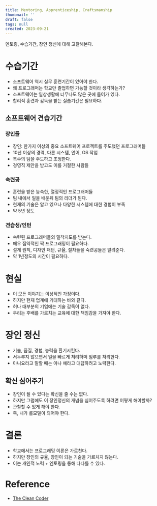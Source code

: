 ```yaml
---
title: Mentoring, Apprenticeship, Craftsmanship
thumbnail: ''
draft: false
tags: null
created: 2023-09-21
---
```


멘토링, 수습기간, 장인 정신에 대해 고찰해본다.

# 수습기간

* 소프트웨어 역시 실무 훈련기간이 있어야 한다.
* 왜 프로그래머는 학교만 졸업하면 가능할 것이라 생각하는가?
* 소프트웨어는 일상생활에 너무나도 많은 곳에 들어가 있다.
* 합리적 훈련과 감독을 받는 실습기간은 필요하다.

## 소프트웨어 견습기간

### 장인들

* 장인: 한가지 이상의 중요 소프트웨어 프로젝트를 주도했던 프로그래머들
* 10년 이상의 경력, 다른 시스템, 언어, OS 작업
* 복수의 팀을 주도하고 조정한다.
* 경영직 제안을 받고도 이를 거절한 사람들

### 숙련공

* 훈련을 받은 능숙한, 열정적인 프로그래머들
* 팀 내에서 일을 배운뒤 팀의 리더가 된다.
* 현재의 기술은 알고 있으나 다양한 시스템에 대한 경험이 부족
* 약 5년 정도

### 견습생/인턴

* 숙련된 프로그래머들의 밀착지도를 받는다.
* 매우 집약적인 짝 프로그래밍이 필요하다.
* 설계 원칙, 디자인 패턴, 규율, 절차들을 숙련공들은 알려준다.
* 약 1년정도의 시간이 필요하다.

# 현실

* 이 모든 이야기는 이상적인 가정이다.
* 하지만 현재 업계에 기대하는 바와 같다.
* 허나 대부분의 기업에는 기술 감독이 없다.
* 우리는 후배를 가르치는 교육에 대한 책임감을 가져야 한다.

# 장인 정신

* 기술, 품질, 경험, 능력을 환기시킨다.
* 서두루지 않으면서 일을 빠르게 처리하며 임루를 처리한다.
* 아니요라고 말할 때는 아나 예라고 대답하려고 노력한다.

## 확신 심어주기

* 장인이 될 수 있다는 확신을 줄 수는 없다.
* 하지만 그럼에도 이 장인정신의 개념을 심어주도록 하려면 어떻게 해야할까?
* 관찰할 수 있게 해야 한다.
* 즉, 내가 롤모델이 되어야 한다.

# 결론

* 학교에서는 프로그래밍 이론은 가르친다.
* 하지만 장인의 규율, 장인이 되는 기술을 가르치지 않는다.
* 이는 개인적 노력 + 엔토링을 통해 다다를 수 있다.

# Reference

* [The Clean Coder](https://product.kyobobook.co.kr/detail/S000000935891)
